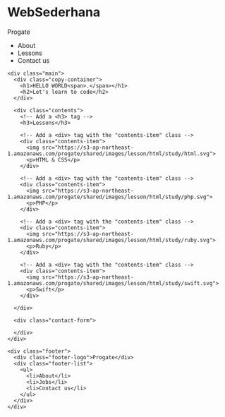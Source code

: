 # WebSederhana
<!DOCTYPE html>
<html>
  <head>
    <meta charset="utf-8">
    <title>Progate</title>
    <link rel="stylesheet" href="stylesheet.css">
  </head>
  <body>
    <div class="header">
      <div class="header-logo">Progate</div>
      <div class="header-list">
        <ul>
          <li>About</li>
          <li>Lessons</li>
          <li>Contact us</li>
        </ul>
      </div>
    </div>

    <div class="main">
      <div class="copy-container">
        <h1>HELLO WORLD<span>.</span></h1>
        <h2>Let's learn to code</h2>
      </div>
      
      <div class="contents">
        <!-- Add a <h3> tag -->
        <h3>Lessons</h3>
        
        <!-- Add a <div> tag with the "contents-item" class -->
        <div class="contents-item">
          <img src="https://s3-ap-northeast-1.amazonaws.com/progate/shared/images/lesson/html/study/html.svg">
          <p>HTML & CSS</p>
        </div>
        
        <!-- Add a <div> tag with the "contents-item" class -->
        <div class="contents-item">
          <img src="https://s3-ap-northeast-1.amazonaws.com/progate/shared/images/lesson/html/study/php.svg">
          <p>PHP</p>
        </div>
        
        <!-- Add a <div> tag with the "contents-item" class -->
        <div class="contents-item">
          <img src="https://s3-ap-northeast-1.amazonaws.com/progate/shared/images/lesson/html/study/ruby.svg">
          <p>Ruby</p>
        </div>
        
        <!-- Add a <div> tag with the "contents-item" class -->
        <div class="contents-item">
          <img src="https://s3-ap-northeast-1.amazonaws.com/progate/shared/images/lesson/html/study/swift.svg">
          <p>Swift</p>
        </div>
        
      </div>
      
      <div class="contact-form">
        
      </div>
    </div>

    <div class="footer">
      <div class="footer-logo">Progate</div>
      <div class="footer-list">
        <ul>
          <li>About</li>
          <li>Jobs</li>
          <li>Contact us</li>
        </ul>
      </div>
    </div>
  </body>
</html>
